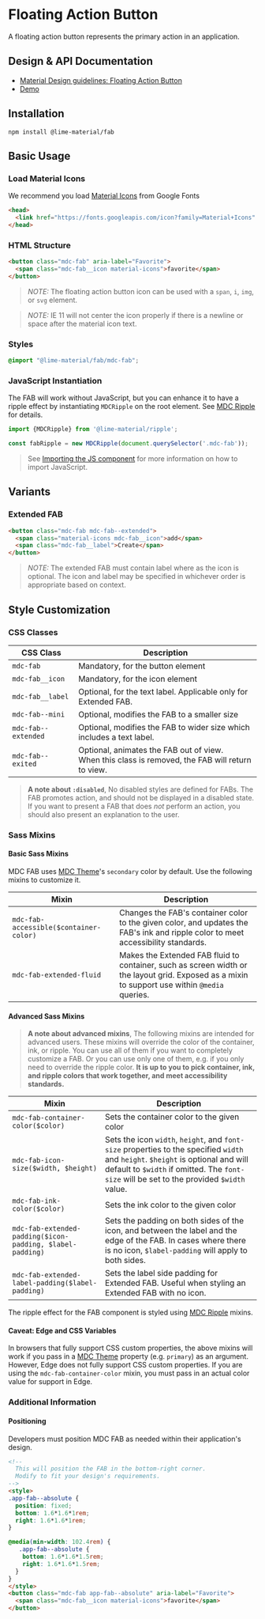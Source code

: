 <!--docs:
title: "Floating Action Button"
layout: detail
section: components
excerpt: "A floating action button represents the primary action in an application"
iconId: button
path: /catalog/buttons/floating-action-buttons/
-->

# Floating Action Button

<!--<div class="article__asset">
  <a class="article__asset-link"
     href="https://material-components.github.io/material-components-web-catalog/#/component/fab">
    <img src="{{ site.rootpath }}/images/mdc_web_screenshots/fabs.png" width="78" alt="Floating action button screenshot">
  </a>
</div>-->

A floating action button represents the primary action in an application.

## Design & API Documentation

<ul class="icon-list">
  <li class="icon-list-item icon-list-item--spec">
    <a href="https://material.io/go/design-fab">Material Design guidelines: Floating Action Button</a>
  </li>
  <li class="icon-list-item icon-list-item--link">
    <a href="https://material-components.github.io/material-components-web-catalog/#/component/fab">Demo</a>
  </li>
</ul>

## Installation

```
npm install @lime-material/fab
```

## Basic Usage

### Load Material Icons

We recommend you load [Material Icons](https://material.io/icons/) from Google Fonts

```html
<head>
  <link href="https://fonts.googleapis.com/icon?family=Material+Icons" rel="stylesheet">
</head>
```

### HTML Structure

```html
<button class="mdc-fab" aria-label="Favorite">
  <span class="mdc-fab__icon material-icons">favorite</span>
</button>
```

> _NOTE:_ The floating action button icon can be used with a `span`, `i`, `img`, or `svg` element.

> _NOTE:_ IE 11 will not center the icon properly if there is a newline or space after the material icon text.

### Styles

```scss
@import "@lime-material/fab/mdc-fab";
```

### JavaScript Instantiation

The FAB will work without JavaScript, but you can enhance it to have a ripple effect by instantiating `MDCRipple` on the root element. See [MDC Ripple](../mdc-ripple) for details.

```js
import {MDCRipple} from '@lime-material/ripple';

const fabRipple = new MDCRipple(document.querySelector('.mdc-fab'));
```

> See [Importing the JS component](../../docs/importing-js.md) for more information on how to import JavaScript.

## Variants

### Extended FAB

```html
<button class="mdc-fab mdc-fab--extended">
  <span class="material-icons mdc-fab__icon">add</span>
  <span class="mdc-fab__label">Create</span>
</button>
```

> _NOTE:_ The extended FAB must contain label where as the icon is optional. The icon and label may be specified in whichever order is appropriate based on context.

## Style Customization

### CSS Classes

CSS Class | Description
--- | ---
`mdc-fab` | Mandatory, for the button element
`mdc-fab__icon` | Mandatory, for the icon element
`mdc-fab__label` | Optional, for the text label. Applicable only for Extended FAB.
`mdc-fab--mini` | Optional, modifies the FAB to a smaller size
`mdc-fab--extended` | Optional, modifies the FAB to wider size which includes a text label.
`mdc-fab--exited` | Optional, animates the FAB out of view.<br>When this class is removed, the FAB will return to view.

> **A note about `:disabled`**, No disabled styles are defined for FABs. The FAB promotes action, and should not be displayed in a disabled state. If you want to present a FAB that does *not* perform an action, you should also present an explanation to the user.

### Sass Mixins

#### Basic Sass Mixins

MDC FAB uses [MDC Theme](../mdc-theme)'s `secondary` color by default. Use the following mixins to customize it.

Mixin | Description
--- | ---
`mdc-fab-accessible($container-color)` | Changes the FAB's container color to the given color, and updates the FAB's ink and ripple color to meet accessibility standards.
`mdc-fab-extended-fluid` | Makes the Extended FAB fluid to container, such as screen width or the layout grid. Exposed as a mixin to support use within `@media` queries.

#### Advanced Sass Mixins

> **A note about advanced mixins**, The following mixins are intended for advanced users. These mixins will override the color of the container, ink, or ripple. You can use all of them if you want to completely customize a FAB. Or you can use only one of them, e.g. if you only need to override the ripple color. **It is up to you to pick container, ink, and ripple colors that work together, and meet accessibility standards.**

Mixin | Description
--- | ---
`mdc-fab-container-color($color)` | Sets the container color to the given color
`mdc-fab-icon-size($width, $height)` | Sets the icon `width`, `height`, and `font-size` properties to the specified `width` and `height`. `$height` is optional and will default to `$width` if omitted. The `font-size` will be set to the provided `$width` value.
`mdc-fab-ink-color($color)` | Sets the ink color to the given color
`mdc-fab-extended-padding($icon-padding, $label-padding)` | Sets the padding on both sides of the icon, and between the label and the edge of the FAB. In cases where there is no icon, `$label-padding` will apply to both sides.
`mdc-fab-extended-label-padding($label-padding)` | Sets the label side padding for Extended FAB. Useful when styling an Extended FAB with no icon.

The ripple effect for the FAB component is styled using [MDC Ripple](../mdc-ripple) mixins.

#### Caveat: Edge and CSS Variables

In browsers that fully support CSS custom properties, the above mixins will work if you pass in a [MDC Theme](../mdc-theme) property (e.g. `primary`) as an argument. However, Edge does not fully support CSS custom properties. If you are using the `mdc-fab-container-color` mixin, you must pass in an actual color value for support in Edge.

### Additional Information

#### Positioning

Developers must position MDC FAB as needed within their application's design.

```html
<!--
  This will position the FAB in the bottom-right corner.
  Modify to fit your design's requirements.
-->
<style>
.app-fab--absolute {
  position: fixed;
  bottom: 1.6*1.6*1rem;
  right: 1.6*1.6*1rem;
}

@media(min-width: 102.4rem) {
   .app-fab--absolute {
    bottom: 1.6*1.6*1.5rem;
    right: 1.6*1.6*1.5rem;
  }
}
</style>
<button class="mdc-fab app-fab--absolute" aria-label="Favorite">
  <span class="mdc-fab__icon material-icons">favorite</span>
</button>
```
